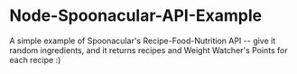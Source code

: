 # Node-Spoonacular-API-Example
A simple example of Spoonacular's Recipe-Food-Nutrition API -- give it random ingredients, and it returns recipes and Weight Watcher's Points for each recipe :)
